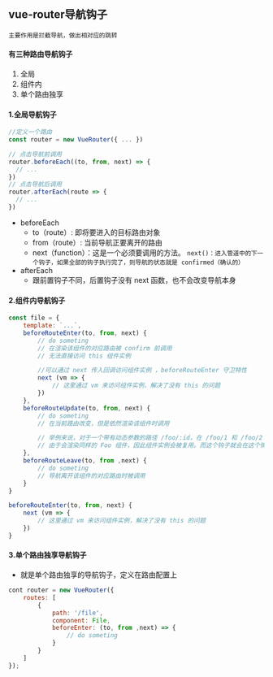 ## vue-router导航钩子
`主要作用是拦截导航，做出相对应的跳转`

#### 有三种路由导航钩子
1. 全局
2. 组件内
3. 单个路由独享

#### 1.全局导航钩子
```js
//定义一个路由
const router = new VueRouter({ ... })

// 点击导航前调用
router.beforeEach((to, from, next) => {
  // ...
})
// 点击导航后调用
router.afterEach(route => {
  // ...
})
```
+ beforeEach
    + to（route）: 即将要进入的目标路由对象
    + from（route）: 当前导航正要离开的路由
    + next（function）：这是一个必须要调用的方法。
    `next()：进入管道中的下一个钩子，如果全部的钩子执行完了，则导航的状态就是 confirmed（确认的）`
+ afterEach
    + 跟前置钩子不同，后置钩子没有 next 函数，也不会改变导航本身

#### 2.组件内导航钩子
```js
const file = {
    template: `...`,
    beforeRouteEnter(to, from, next) {
        // do someting
        // 在渲染该组件的对应路由被 confirm 前调用
        // 无法直接访问 this 组件实例

        //可以通过 next 传入回调访问组件实例 ，beforeRouteEnter 守卫特性
        next (vm => {
            // 这里通过 vm 来访问组件实例，解决了没有 this 的问题
        })
    },
    beforeRouteUpdate(to, from, next) {
        // do someting
        // 在当前路由改变，但是依然渲染该组件时调用

        // 举例来说，对于一个带有动态参数的路径 /foo/:id，在 /foo/1 和 /foo/2 之间跳转的时候，
        // 由于会渲染同样的 Foo 组件，因此组件实例会被复用。而这个钩子就会在这个情况下被调用。
    },
    beforeRouteLeave(to, from ,next) {
        // do someting
        // 导航离开该组件的对应路由时被调用
    }
}

beforeRouteEnter(to, from, next) {
    next (vm => {
        // 这里通过 vm 来访问组件实例，解决了没有 this 的问题
    })
}
```
#### 3.单个路由独享导航钩子
+ 就是单个路由独享的导航钩子，定义在路由配置上
```js
cont router = new VueRouter({
    routes: [
        {
            path: '/file',
            component: File,
            beforeEnter: (to, from ,next) => {
                // do someting
            }
        }
    ]
});
```
